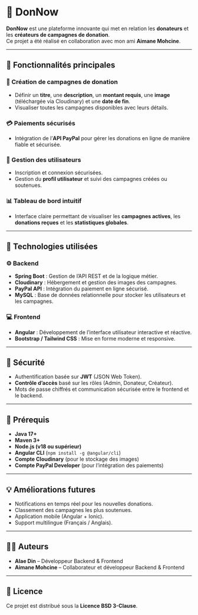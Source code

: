 # 🤝 DonNow

**DonNow** est une plateforme innovante qui met en relation les **donateurs** et les **créateurs de campagnes de donation**.  
Ce projet a été réalisé en collaboration avec mon ami **Aimane Mohcine**.

---

## 🚀 Fonctionnalités principales

### 🎯 Création de campagnes de donation
- Définir un **titre**, une **description**, un **montant requis**, une **image** (téléchargée via Cloudinary) et une **date de fin**.  
- Visualiser toutes les campagnes disponibles avec leurs détails.

### 💳 Paiements sécurisés
- Intégration de l’**API PayPal** pour gérer les donations en ligne de manière fiable et sécurisée.

### 👤 Gestion des utilisateurs
- Inscription et connexion sécurisées.  
- Gestion du **profil utilisateur** et suivi des campagnes créées ou soutenues.

### 📊 Tableau de bord intuitif
- Interface claire permettant de visualiser les **campagnes actives**, les **donations reçues** et les **statistiques globales**.

---

## 🧠 Technologies utilisées

### ⚙️ Backend
- **Spring Boot** : Gestion de l’API REST et de la logique métier.  
- **Cloudinary** : Hébergement et gestion des images des campagnes.  
- **PayPal API** : Intégration du paiement en ligne sécurisé.  
- **MySQL** : Base de données relationnelle pour stocker les utilisateurs et les campagnes.  

### 💻 Frontend
- **Angular** : Développement de l’interface utilisateur interactive et réactive.  
- **Bootstrap / Tailwind CSS** : Mise en forme moderne et responsive.  

---

## 🔐 Sécurité
- Authentification basée sur **JWT** (JSON Web Token).  
- **Contrôle d’accès** basé sur les rôles (Admin, Donateur, Créateur).  
- Mots de passe chiffrés et communication sécurisée entre le frontend et le backend.  

---

## 🧩 Prérequis
- **Java 17+**  
- **Maven 3+**  
- **Node.js (v18 ou supérieur)**  
- **Angular CLI** (`npm install -g @angular/cli`)  
- **Compte Cloudinary** (pour le stockage des images)  
- **Compte PayPal Developer** (pour l’intégration des paiements)

---

## 💡 Améliorations futures
- Notifications en temps réel pour les nouvelles donations.  
- Classement des campagnes les plus soutenues.  
- Application mobile (Angular + Ionic).  
- Support multilingue (Français / Anglais).  

---

## 👨‍💻 Auteurs
- **Alae Din** – Développeur Backend & Frontend  
- **Aimane Mohcine** – Collaborateur et développeur Backend & Frontend 

---

## 📄 Licence
Ce projet est distribué sous la **Licence BSD 3-Clause**.  

